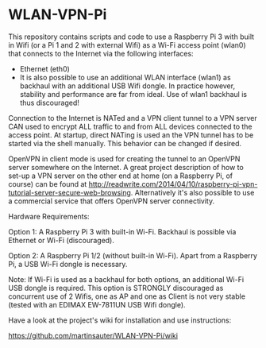 WLAN-VPN-Pi
===========

This repository contains scripts and code to use a Raspberry Pi 3 with built in Wifi (or a Pi 1 and 2 with external Wifi) as a Wi-Fi access point (wlan0) that connects to the Internet via the following interfaces:

* Ethernet (eth0)
* It is also possible to use an additional WLAN interface (wlan1) as backhaul with an additional USB Wifi dongle. In practice however, stability and performance are far from ideal. Use of wlan1 backhaul is thus discouraged!

Connection to the Internet is NATed and a VPN client tunnel to a VPN server CAN used to encrypt ALL traffic to and from ALL devices connected to the access point. At startup, direct NATing is used an the VPN tunnel has to be started via the shell manually. This behavior can be changed if desired.

OpenVPN in client mode is used for creating the tunnel to an OpenVPN server somewhere on the Internet. A great project description of how to set-up a VPN server on the other end at home (on a Raspberry Pi, of course) can be found at http://readwrite.com/2014/04/10/raspberry-pi-vpn-tutorial-server-secure-web-browsing. Alternatively it's also possible to use a commercial service that offers OpenVPN server connectivity.

Hardware Requirements: 

Option 1: A Raspberry Pi 3 with built-in Wi-Fi. Backhaul is possible via Ethernet or Wi-Fi (discouraged).

Option 2: A Raspberry Pi 1/2 (without built-in Wi-Fi). Apart from a Raspberry Pi, a USB Wi-Fi dongle is necessary. 

Note: If Wi-Fi is used as a backhaul for both options, an additional Wi-Fi USB dongle is required. This option is STRONGLY discouraged as concurrent use of 2 Wifis, one as AP and one as Client is not very stable (tested with an EDIMAX EW-7811UN USB Wifi dongle).

Have a look at the project's wiki for installation and use instructions: 

https://github.com/martinsauter/WLAN-VPN-Pi/wiki
